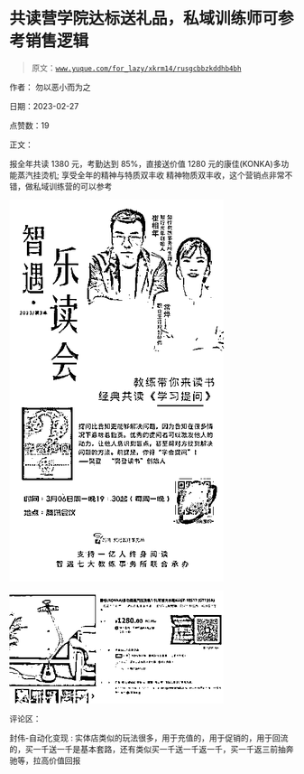 # 共读营学院达标送礼品，私域训练师可参考销售逻辑

> 原文：[`www.yuque.com/for_lazy/xkrm14/rusgcbbzkddhb4bh`](https://www.yuque.com/for_lazy/xkrm14/rusgcbbzkddhb4bh)



作者： 勿以恶小而为之 

日期：2023-02-27 

点赞数：19 

正文： 

报全年共读 1380 元，考勤达到 85%，直接送价值 1280 元的康佳(KONKA)多功能蒸汽挂烫机; 享受全年的精神与特质双丰收 精神物质双丰收，这个营销点非常不错，做私域训练营的可以参考 

![](img/80742ae2a306e3d847187ec6fac1105f.png)  

![](img/0c1f7bfb69f5df8c14451ea5727b53ba.png)  

评论区： 

封伟-自动化变现 : 实体店类似的玩法很多，用于充值的，用于促销的，用于回流的，买一千送一千是基本套路，还有类似买一千送一千返一千，买一千返三前抽奔驰等，拉高价值回报 

